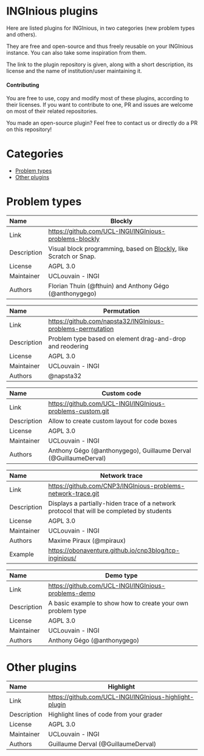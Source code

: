 # INGInious plugins

Here are listed plugins for INGInious, in two categories (new problem types and others).

They are free and open-source and thus freely reusable on your INGInious instance.
You can also take some inspiration from them.

The link to the plugin repository is given, along with a short description, 
its license and the name of institution/user maintaining it.

#### Contributing

You are free to use, copy and modify most of these plugins, according to their licenses. 
If you want to contribute to one, PR and issues are welcome on most of their related repositories.

You made an open-source plugin? 
Feel free to contact us or directly do a PR on this repository! 

# Categories

- [Problem types](#problem-types)
- [Other plugins](#other-plugins)

# Problem types

| Name | Blockly |
| :---- | ------------------------------------- |
| Link | https://github.com/UCL-INGI/INGInious-problems-blockly |
| Description | Visual block programming, based on [Blockly](https://developers.google.com/blockly/), like Scratch or Snap.|
| License | AGPL 3.0 |
| Maintainer | UCLouvain - INGI
| Authors | Florian Thuin (@fthuin) and Anthony Gégo (@anthonygego)

| Name | Permutation |
| :---- | ------------------------------------- |
| Link | https://github.com/napsta32/INGInious-problems-permutation |
| Description | Problem type based on element drag-and-drop and reodering |
| License | AGPL 3.0 |
| Maintainer | UCLouvain - INGI
| Authors | @napsta32

| Name | Custom code |
| :---- | ------------------------------------- |
| Link | https://github.com/UCL-INGI/INGInious-problems-custom.git |
| Description | Allow to create custom layout for code boxes |
| License | AGPL 3.0 |
| Maintainer | UCLouvain - INGI
| Authors | Anthony Gégo (@anthonygego), Guillaume Derval (@GuillaumeDerval)

| Name | Network trace |
| :---- | ------------------------------------- |
| Link | https://github.com/CNP3/INGInious-problems-network-trace.git |
| Description | Displays a partially-hiden trace of a network protocol that will be completed by students |
| License | AGPL 3.0 |
| Maintainer | UCLouvain - INGI
| Authors | Maxime Piraux (@mpiraux)
| Example | https://obonaventure.github.io/cnp3blog/tcp-inginious/

| Name | Demo type |
| :---- | ------------------------------------- |
| Link | https://github.com/UCL-INGI/INGInious-problems-demo |
| Description | A basic example to show how to create your own problem type |
| License | AGPL 3.0 |
| Maintainer | UCLouvain - INGI
| Authors | Anthony Gégo (@anthonygego)

# Other plugins 


| Name | Highlight |
| :---- | ------------------------------------- |
| Link | https://github.com/UCL-INGI/INGInious-highlight-plugin |
| Description | Highlight lines of code from your grader |
| License | AGPL 3.0 |
| Maintainer | UCLouvain - INGI
| Authors | Guillaume Derval (@GuillaumeDerval)
